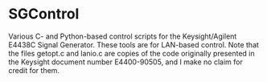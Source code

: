 # SGControl

Various C- and Python-based control scripts for the Keysight/Agilent E4438C
Signal Generator. These tools are for LAN-based control. Note that the files
getopt.c and lanio.c are copies of the code originally presented in the
Keysight document number E4400-90505, and I make no claim for credit for them.
